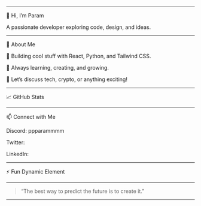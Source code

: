 
---

👋 Hi, I’m Param

A passionate developer exploring code, design, and ideas.


---

🌟 About Me

🔧 Building cool stuff with React, Python, and Tailwind CSS.

🚀 Always learning, creating, and growing.

💭 Let’s discuss tech, crypto, or anything exciting!



---

📈 GitHub Stats





---

📫 Connect with Me

Discord: ppparammmm

Twitter: 

LinkedIn: 



---

⚡ Fun Dynamic Element





---

> “The best way to predict the future is to create it.”




---


